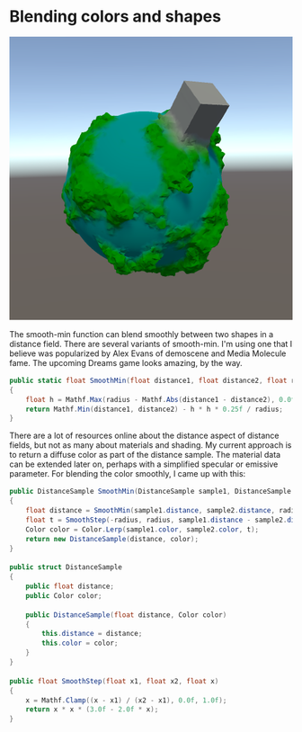 # Blending colors and shapes

![Blending colors and shapes](smooth-min.png)

The smooth-min function can blend smoothly between two shapes in a distance field.
There are several variants of smooth-min.
I'm using one that I believe was popularized by Alex Evans of demoscene and Media Molecule fame.
The upcoming Dreams game looks amazing, by the way.

```csharp
public static float SmoothMin(float distance1, float distance2, float radius)
{
    float h = Mathf.Max(radius - Mathf.Abs(distance1 - distance2), 0.0f);
    return Mathf.Min(distance1, distance2) - h * h * 0.25f / radius;
}
```

There are a lot of resources online about the distance aspect of distance fields,
but not as many about materials and shading.
My current approach is to return a diffuse color as part of the distance sample.
The material data can be extended later on,
perhaps with a simplified specular or emissive parameter.
For blending the color smoothly, I came up with this:

```csharp
public DistanceSample SmoothMin(DistanceSample sample1, DistanceSample sample2, float radius)
{
    float distance = SmoothMin(sample1.distance, sample2.distance, radius);
    float t = SmoothStep(-radius, radius, sample1.distance - sample2.distance);
    Color color = Color.Lerp(sample1.color, sample2.color, t);
    return new DistanceSample(distance, color);
}

public struct DistanceSample
{
    public float distance;
    public Color color;

    public DistanceSample(float distance, Color color)
    {
        this.distance = distance;
        this.color = color;
    }
}

public float SmoothStep(float x1, float x2, float x)
{
    x = Mathf.Clamp((x - x1) / (x2 - x1), 0.0f, 1.0f);
    return x * x * (3.0f - 2.0f * x);
}
```
